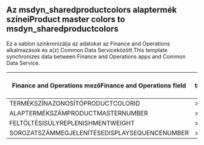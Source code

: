 ## <a name="product-master-colors-to-msdyn_sharedproductcolors"></a><span data-ttu-id="fa1f5-101">Az msdyn_sharedproductcolors alaptermék színei</span><span class="sxs-lookup"><span data-stu-id="fa1f5-101">Product master colors to msdyn_sharedproductcolors</span></span>

<span data-ttu-id="fa1f5-102">Ez a sablon szinkronizálja az adatokat az Finance and Operations alkalmazások és a(z) Common Data Serviceközött.</span><span class="sxs-lookup"><span data-stu-id="fa1f5-102">This template synchronizes data between Finance and Operations apps and Common Data Service.</span></span>

<span data-ttu-id="fa1f5-103">Finance and Operations mező</span><span class="sxs-lookup"><span data-stu-id="fa1f5-103">Finance and Operations field</span></span> | <span data-ttu-id="fa1f5-104">Térkép típusa</span><span class="sxs-lookup"><span data-stu-id="fa1f5-104">Map type</span></span> | <span data-ttu-id="fa1f5-105">Egyéb Dynamics 365 mező</span><span class="sxs-lookup"><span data-stu-id="fa1f5-105">Other Dynamics 365 field</span></span> | <span data-ttu-id="fa1f5-106">Alapértelmezett érték</span><span class="sxs-lookup"><span data-stu-id="fa1f5-106">Default value</span></span>
---|---|---|---
<span data-ttu-id="fa1f5-107">TERMÉKSZÍNAZONOSÍTÓ</span><span class="sxs-lookup"><span data-stu-id="fa1f5-107">PRODUCTCOLORID</span></span> | >> | <span data-ttu-id="fa1f5-108">msdyn_productcolor.msdyn_productcolorname</span><span class="sxs-lookup"><span data-stu-id="fa1f5-108">msdyn_productcolor.msdyn_productcolorname</span></span> | 
<span data-ttu-id="fa1f5-109">ALAPTERMÉKSZÁM</span><span class="sxs-lookup"><span data-stu-id="fa1f5-109">PRODUCTMASTERNUMBER</span></span> | >> | <span data-ttu-id="fa1f5-110">msdyn_globalproduct.msdyn_productnumber</span><span class="sxs-lookup"><span data-stu-id="fa1f5-110">msdyn_globalproduct.msdyn_productnumber</span></span> | 
<span data-ttu-id="fa1f5-111">FELTÖLTÉSISÚLY</span><span class="sxs-lookup"><span data-stu-id="fa1f5-111">REPLENISHMENTWEIGHT</span></span> | >> | <span data-ttu-id="fa1f5-112">msdyn_replenishmentweight</span><span class="sxs-lookup"><span data-stu-id="fa1f5-112">msdyn_replenishmentweight</span></span> | 
<span data-ttu-id="fa1f5-113">SOROZATSZÁMMEGJELENÍTÉSE</span><span class="sxs-lookup"><span data-stu-id="fa1f5-113">DISPLAYSEQUENCENUMBER</span></span> | >> | <span data-ttu-id="fa1f5-114">msdyn_displaysequencenumber</span><span class="sxs-lookup"><span data-stu-id="fa1f5-114">msdyn_displaysequencenumber</span></span> | 
